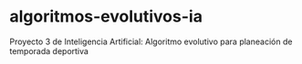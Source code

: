 # algoritmos-evolutivos-ia
Proyecto 3 de Inteligencia Artificial: Algoritmo evolutivo para planeación de temporada deportiva
